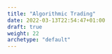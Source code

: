 ```yaml
---
title: "Algorithmic Trading"
date: 2022-03-13T22:54:47+01:00
draft: true
weight: 22
archetype: "default"
---
```


